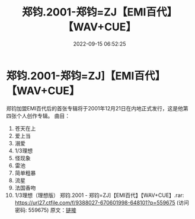 ﻿---
title: 郑钧.2001-郑钧=ZJ【EMI百代】【WAV+CUE】
date: 2022-09-15 06:52:25
categories: WAV车载音乐、镜像
tags: 华语中文
---
# 郑钧.2001-郑钧=ZJ]【EMI百代】【WAV+CUE】

郑钧加盟EMI百代后的首张专辑将于2001年12月21日在内地正式发行，这是他第四张个人创作专辑。
曲目：
01. 苍天在上
02. 爱上当
03. 溺爱
04. 1/3理想
05. 怪现象
06. 雷池
07. 简单粗暴
08. 流星
09. 法国香吻
10. 1/3理想（理想版）
郑钧.2001 - 郑钧=ZJ]【EMI百代】【WAV+CUE】.rar:
https://url27.ctfile.com/f/9388027-670601998-648101?p=559675
(访问密码: 559675)
原文：[链接](https://blog.sina.com.cn/s/blog_1647c7e7601030zf0.html)